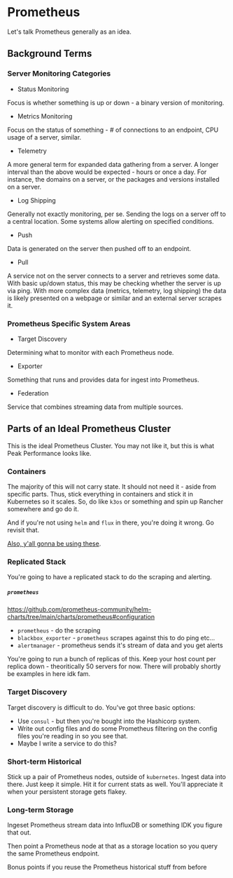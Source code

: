 # Prometheus
Let's talk Prometheus generally as an idea.

## Background Terms
### Server Monitoring Categories
* Status Monitoring

Focus is whether something is up or down - a binary version of monitoring.

* Metrics Monitoring

Focus on the status of something - # of connections to an endpoint, CPU usage of a server, similar.

* Telemetry

A more general term for expanded data gathering from a server.
A longer interval than the above would be expected - hours or once a day.
For instance, the domains on a server, or the packages and versions installed on a server.

* Log Shipping

Generally not exactly monitoring, per se.
Sending the logs on a server off to a central location.
Some systems allow alerting on specified conditions.

* Push

Data is generated on the server then pushed off to an endpoint.

* Pull

A service not on the server connects to a server and retrieves some data.
With basic up/down status, this may be checking whether the server is up via ping.
With more complex data (metrics, telemetry, log shipping) the data is likely presented on a webpage or similar and an external server scrapes it.

### Prometheus Specific System Areas
* Target Discovery

Determining what to monitor with each Prometheus node.

* Exporter

Something that runs and provides data for ingest into Prometheus.

* Federation

Service that combines streaming data from multiple sources.

## Parts of an Ideal Prometheus Cluster
This is the ideal Prometheus Cluster.
You may not like it,
but this is what Peak Performance looks like.

### Containers

The majority of this will not carry state.
It should not need it - aside from specific parts.
Thus, stick everything in containers and stick it in Kubernetes so it scales.
So, do like `k3os` or something and spin up Rancher somewhere and go do it.

And if you're not using `helm` and `flux` in there, you're doing it wrong.
Go revisit that.

[Also, y'all gonna be using these](https://github.com/prometheus-community/helm-charts).

### Replicated Stack

You're going to have a replicated stack to do the scraping and alerting.
##### `prometheus`

https://github.com/prometheus-community/helm-charts/tree/main/charts/prometheus#configuration

* `prometheus` - do the scraping
* `blackbox_exporter` - `prometheus` scrapes against this to do ping etc...
* `alertmanager` - prometheus sends it's stream of data and you get alerts

You're going to run a bunch of replicas of this.
Keep your host count per replica down - theoritically 50 servers for now.
There will probably shortly be examples in here idk fam.

### Target Discovery
Target discovery is difficult to do. You've got three basic options:
* Use `consul` - but then you're bought into the Hashicorp system.
* Write out config files and do some Prometheus filtering on the config files you're reading in so you see that.
* Maybe I write a service to do this?

### Short-term Historical

Stick up a pair of Prometheus nodes, outside of `kubernetes`.
Ingest data into there.
Just keep it simple.
Hit it for current stats as well.
You'll appreciate it when your persistent storage gets flakey.

### Long-term Storage

Ingeset Prometheus stream data into InfluxDB or something IDK you figure that out.

Then point a Prometheus node at that as a storage location so you query the same Prometheus endpoint.

Bonus points if you reuse the Prometheus historical stuff from before
